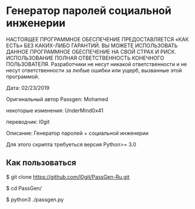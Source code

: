 # Генератор паролей социальной инженерии

НАСТОЯЩЕЕ ПРОГРАММНОЕ ОБЕСПЕЧЕНИЕ ПРЕДОСТАВЛЯЕТСЯ «КАК ЕСТЬ» БЕЗ КАКИХ-ЛИБО ГАРАНТИЙ. ВЫ МОЖЕТЕ ИСПОЛЬЗОВАТЬ ДАННОЕ ПРОГРАММНОЕ ОБЕСПЕЧЕНИЕ НА СВОЙ СТРАХ И РИСК. ИСПОЛЬЗОВАНИЕ ПОЛНАЯ ОТВЕТСТВЕННОСТЬ КОНЕЧНОГО ПОЛЬЗОВАТЕЛЯ. Разработчики не несут никакой ответственности и не несут ответственности за любые ошибки или ущерб, вызванные этой программой.

Дата: 02/23/2019

Оригинальный автор Passgen: Mohamed

некоторые изменения: UnderMind0x41

переводчик: l0git

Описание: Генератор паролей + социальной инженерии

Для этого скрипта требуеться версия Python>= 3.0

## Как пользоваться
$ git clone https://github.com/l0git/PassGen-Ru.git

$ cd PassGen/

$ python3 ./passgen.py
```

